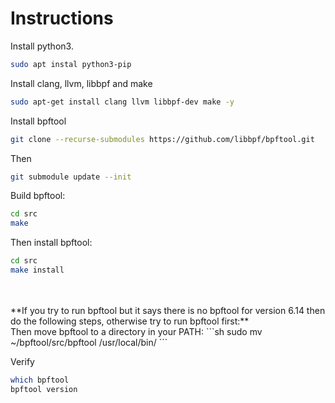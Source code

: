 # Instructions
Install python3.<br/>
```sh
sudo apt instal python3-pip
```

Install clang, llvm, libbpf and make
```sh
sudo apt-get install clang llvm libbpf-dev make -y
```

Install bpftool
```sh
git clone --recurse-submodules https://github.com/libbpf/bpftool.git
```
Then
```sh
git submodule update --init
```
Build bpftool:
```sh
cd src
make
```
Then install bpftool:
```sh
cd src
make install
```
<br/>
<br/>
**If you try to run bpftool but it says there is no bpftool for version 6.14 then do the following steps, otherwise try to run bpftool first:**<br/>
Then move bpftool to a directory in your PATH:
```sh
sudo mv ~/bpftool/src/bpftool /usr/local/bin/
```

Verify
```sh
which bpftool
bpftool version
```
